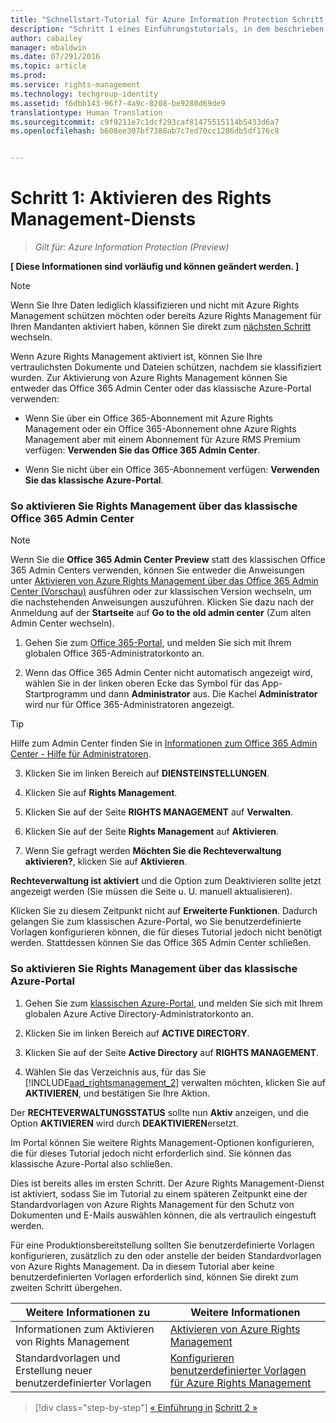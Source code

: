 ```yaml
---
title: "Schnellstart-Tutorial für Azure Information Protection Schritt 1 | Azure Rights Management"
description: "Schritt 1 eines Einführungstutorials, in dem beschrieben wird, wie Sie Microsoft Azure Information Protection in vier Schritten und weniger als zehn Minuten für Ihre Organisation testen können."
author: cabailey
manager: mbaldwin
ms.date: 07/291/2016
ms.topic: article
ms.prod: 
ms.service: rights-management
ms.technology: techgroup-identity
ms.assetid: f6dbb143-96f7-4a9c-8208-be9280d69de9
translationtype: Human Translation
ms.sourcegitcommit: c9f9211e7c1dcf293caf81475515114b5433d6a7
ms.openlocfilehash: b608ee307bf7388ab7c7ed70cc1286db5df176c8


---
```


# Schritt 1: Aktivieren des Rights Management-Diensts
 
>*Gilt für: Azure Information Protection (Preview)*

**[ Diese Informationen sind vorläufig und können geändert werden. ]**

> [!NOTE]
>Wenn Sie Ihre Daten lediglich klassifizieren und nicht mit Azure Rights Management schützen möchten oder bereits Azure Rights Management für Ihren Mandanten aktiviert haben, können Sie direkt zum [nächsten Schritt](infoprotect-tutorial-step2.md) wechseln. 

Wenn Azure Rights Management aktiviert ist, können Sie Ihre vertraulichsten Dokumente und Dateien schützen, nachdem sie klassifiziert wurden. Zur Aktivierung von Azure Rights Management können Sie entweder das Office 365 Admin Center oder das klassische Azure-Portal verwenden:

-   Wenn Sie über ein Office 365-Abonnement mit Azure Rights Management oder ein Office 365-Abonnement ohne Azure Rights Management aber mit einem Abonnement für Azure RMS Premium verfügen: **Verwenden Sie das Office 365 Admin Center**.

-   Wenn Sie nicht über ein Office 365-Abonnement verfügen: **Verwenden Sie das klassische Azure-Portal**.

### So aktivieren Sie Rights Management über das klassische Office 365 Admin Center

> [!NOTE]
> Wenn Sie die **Office 365 Admin Center Preview** statt des klassischen Office 365 Admin Centers verwenden, können Sie entweder die Anweisungen unter [Aktivieren von Azure Rights Management über das Office 365 Admin Center (Vorschau)](../deploy-use/activate-office365-preview.md) ausführen oder zur klassischen Version wechseln, um die nachstehenden Anweisungen auszuführen. Klicken Sie dazu nach der Anmeldung auf der **Startseite** auf **Go to the old admin center** (Zum alten Admin Center wechseln).

1.  Gehen Sie zum [Office 365-Portal](https://portal.office.com/), und melden Sie sich mit Ihrem globalen Office 365-Administratorkonto an.

2.  Wenn das Office 365 Admin Center nicht automatisch angezeigt wird, wählen Sie in der linken oberen Ecke das Symbol für das App-Startprogramm und dann **Administrator** aus. Die Kachel **Administrator** wird nur für Office 365-Administratoren angezeigt.

  > [!TIP]
  > Hilfe zum Admin Center finden Sie in [Informationen zum Office 365 Admin Center - Hilfe für Administratoren](https://support.office.com/article/About-the-Office-365-admin-center-Admin-Help-58537702-d421-4d02-8141-e128e3703547).

3.  Klicken Sie im linken Bereich auf **DIENSTEINSTELLUNGEN**.

4.  Klicken Sie auf **Rights Management**.

5.  Klicken Sie auf der Seite **RIGHTS MANAGEMENT** auf **Verwalten**.

6.  Klicken Sie auf der Seite **Rights Management** auf **Aktivieren**.

7.  Wenn Sie gefragt werden **Möchten Sie die Rechteverwaltung aktivieren?**, klicken Sie auf **Aktivieren**.

**Rechteverwaltung ist aktiviert** und die Option zum Deaktivieren sollte jetzt angezeigt werden (Sie müssen die Seite u. U. manuell aktualisieren).

Klicken Sie zu diesem Zeitpunkt nicht auf **Erweiterte Funktionen**. Dadurch gelangen Sie zum klassischen Azure-Portal, wo Sie benutzerdefinierte Vorlagen konfigurieren können, die für dieses Tutorial jedoch nicht benötigt werden. Stattdessen können Sie das Office 365 Admin Center schließen.

### So aktivieren Sie Rights Management über das klassische Azure-Portal

1.  Gehen Sie zum [klassischen Azure-Portal](http://go.microsoft.com/fwlink/p/?LinkID=275081), und melden Sie sich mit Ihrem globalen Azure Active Directory-Administratorkonto an.

2.  Klicken Sie im linken Bereich auf **ACTIVE DIRECTORY**.

3.  Klicken Sie auf der Seite **Active Directory** auf **RIGHTS MANAGEMENT**.

4.  Wählen Sie das Verzeichnis aus, für das Sie [!INCLUDE[aad_rightsmanagement_2](../includes/aad_rightsmanagement_2_md.md)] verwalten möchten, klicken Sie auf **AKTIVIEREN**, und bestätigen Sie Ihre Aktion.

Der **RECHTEVERWALTUNGSSTATUS** sollte nun **Aktiv** anzeigen, und die Option **AKTIVIEREN** wird durch **DEAKTIVIEREN**ersetzt.

Im Portal können Sie weitere Rights Management-Optionen konfigurieren, die für dieses Tutorial jedoch nicht erforderlich sind. Sie können das klassische Azure-Portal also schließen.

Dies ist bereits alles im ersten Schritt. Der Azure Rights Management-Dienst ist aktiviert, sodass Sie im Tutorial zu einem späteren Zeitpunkt eine der Standardvorlagen von Azure Rights Management für den Schutz von Dokumenten und E-Mails auswählen können, die als vertraulich eingestuft werden.

Für eine Produktionsbereitstellung sollten Sie benutzerdefinierte Vorlagen konfigurieren, zusätzlich zu den oder anstelle der beiden Standardvorlagen von Azure Rights Management. Da in diesem Tutorial aber keine benutzerdefinierten Vorlagen erforderlich sind, können Sie direkt zum zweiten Schritt übergehen.

|Weitere Informationen zu|Weitere Informationen|
|--------------------------------|--------------------------|
|Informationen zum Aktivieren von Rights Management|[Aktivieren von Azure Rights Management](../deploy-use/activate-service.md)|
|Standardvorlagen und Erstellung neuer benutzerdefinierter Vorlagen|[Konfigurieren benutzerdefinierter Vorlagen für Azure Rights Management](../deploy-use/configure-custom-templates.md)|

>[!div class="step-by-step"]
[&#171; Einführung in](infoprotect-quick-start-tutorial.md)
[Schritt 2 &#187;](infoprotect-tutorial-step2.md)



<!--HONumber=Aug16_HO4-->


